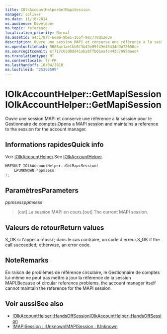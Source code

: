 ```yaml
---
title: IOlkAccountHelperGetMapiSession
manager: soliver
ms.date: 11/16/2014
ms.audience: Developer
ms.topic: reference
localization_priority: Normal
ms.assetid: a431787c-6e9a-9be1-165f-98c778d12e3e
description: Ouvre une session MAPI et conserve une référence à la session pour le Gestionnaire de comptes.
ms.openlocfilehash: 5886ac1ae1bb8f3b43e09f49e48434d9a73656ce
ms.sourcegitcommit: ef717c65d8dd41ababffb01eafc443c79950aed4
ms.translationtype: MT
ms.contentlocale: fr-FR
ms.lasthandoff: 10/04/2018
ms.locfileid: "25392599"
---
```

# <a name="iolkaccounthelpergetmapisession"></a><span data-ttu-id="54d92-103">IOlkAccountHelper::GetMapiSession</span><span class="sxs-lookup"><span data-stu-id="54d92-103">IOlkAccountHelper::GetMapiSession</span></span>

<span data-ttu-id="54d92-104">Ouvre une session MAPI et conserve une référence à la session pour le Gestionnaire de comptes.</span><span class="sxs-lookup"><span data-stu-id="54d92-104">Opens a MAPI session and maintains a reference to the session for the account manager.</span></span>
  
## <a name="quick-info"></a><span data-ttu-id="54d92-105">Informations rapides</span><span class="sxs-lookup"><span data-stu-id="54d92-105">Quick info</span></span>

<span data-ttu-id="54d92-106">Voir [IOlkAccountHelper](iolkaccounthelper.md).</span><span class="sxs-lookup"><span data-stu-id="54d92-106">See [IOlkAccountHelper](iolkaccounthelper.md).</span></span>
  
```cpp
HRESULT IOlkAccountHelper::GetMapiSession(  
    LPUNKNOWN *ppmsess 
);
```

## <a name="parameters"></a><span data-ttu-id="54d92-107">Paramètres</span><span class="sxs-lookup"><span data-stu-id="54d92-107">Parameters</span></span>

<span data-ttu-id="54d92-108">_ppmsess_</span><span class="sxs-lookup"><span data-stu-id="54d92-108">_ppmsess_</span></span>
  
> <span data-ttu-id="54d92-109">[out] La session MAPI en cours.</span><span class="sxs-lookup"><span data-stu-id="54d92-109">[out] The current MAPI session.</span></span>
    
## <a name="return-values"></a><span data-ttu-id="54d92-110">Valeurs de retour</span><span class="sxs-lookup"><span data-stu-id="54d92-110">Return values</span></span>

<span data-ttu-id="54d92-111">S_OK si l'appel a réussi ; dans le cas contraire, un code d'erreur.</span><span class="sxs-lookup"><span data-stu-id="54d92-111">S_OK if the call succeeded; otherwise, an error code.</span></span>
  
## <a name="remarks"></a><span data-ttu-id="54d92-112">Note</span><span class="sxs-lookup"><span data-stu-id="54d92-112">Remarks</span></span>

<span data-ttu-id="54d92-113">En raison de problèmes de référence circulaire, le Gestionnaire de comptes lui-même ne peut pas mettre à jour la référence de la session MAPI.</span><span class="sxs-lookup"><span data-stu-id="54d92-113">Because of circular reference problems, the account manager itself cannot maintain the reference for the MAPI session.</span></span>
  
## <a name="see-also"></a><span data-ttu-id="54d92-114">Voir aussi</span><span class="sxs-lookup"><span data-stu-id="54d92-114">See also</span></span>

- [<span data-ttu-id="54d92-115">IOlkAccountHelper::HandsOffSession</span><span class="sxs-lookup"><span data-stu-id="54d92-115">IOlkAccountHelper::HandsOffSession</span></span>](iolkaccounthelper-handsoffsession.md)
- [<span data-ttu-id="54d92-116">IMAPISession : IUnknown</span><span class="sxs-lookup"><span data-stu-id="54d92-116">IMAPISession : IUnknown</span></span>](https://msdn.microsoft.com/library/5650fa2a-6e62-451c-964e-363f7bee2344%28Office.15%29.aspx)

